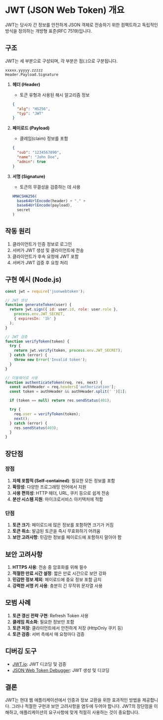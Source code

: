 # JWT (JSON Web Token) 개요

JWT는 당사자 간 정보를 안전하게 JSON 객체로 전송하기 위한 컴팩트하고 독립적인 방식을 정의하는 개방형 표준(RFC 7519)입니다.

## 구조

JWT는 세 부분으로 구성되며, 각 부분은 점(.)으로 구분됩니다.

```jwt
xxxxx.yyyyy.zzzzz
Header.Payload.Signature
```

1. **헤더 (Header)**
   - 토큰 유형과 사용된 해시 알고리즘 정보

   ```json
   {
     "alg": "HS256",
     "typ": "JWT"
   }
   ```

2. **페이로드 (Payload)**
   - 클레임(claim) 정보를 포함

   ```json
   {
     "sub": "1234567890",
     "name": "John Doe",
     "admin": true
   }
   ```

3. **서명 (Signature)**
   - 토큰의 무결성을 검증하는 데 사용

   ```javascript
   HMACSHA256(
     base64UrlEncode(header) + "." +
     base64UrlEncode(payload),
     secret
   )
   ```

## 작동 원리

1. 클라이언트가 인증 정보로 로그인
2. 서버가 JWT 생성 및 클라이언트에 전송
3. 클라이언트가 후속 요청에 JWT 포함
4. 서버가 JWT 검증 후 요청 처리

## 구현 예시 (Node.js)

```javascript
const jwt = require('jsonwebtoken');

// JWT 생성
function generateToken(user) {
  return jwt.sign({ id: user.id, role: user.role }, 
    process.env.JWT_SECRET, 
    { expiresIn: '1h' }
  );
}

// JWT 검증
function verifyToken(token) {
  try {
    return jwt.verify(token, process.env.JWT_SECRET);
  } catch (error) {
    throw new Error('Invalid token');
  }
}

// 미들웨어로 사용
function authenticateToken(req, res, next) {
  const authHeader = req.headers['authorization'];
  const token = authHeader && authHeader.split(' ')[1];

  if (token == null) return res.sendStatus(401);

  try {
    req.user = verifyToken(token);
    next();
  } catch (error) {
    res.sendStatus(403);
  }
}
```

## 장단점

### 장점

1. **자체 포함적 (Self-contained)**: 필요한 모든 정보를 포함
2. **확장성**: 다양한 프로그래밍 언어에서 지원
3. **사용 편의성**: HTTP 헤더, URL, 쿠키 등으로 쉽게 전송
4. **분산 시스템 지원**: 마이크로서비스 아키텍처에 적합

### 단점

1. **토큰 크기**: 페이로드에 많은 정보를 포함하면 크기가 커짐
2. **토큰 취소**: 발급된 토큰을 즉시 무효화하기 어려움
3. **보안 고려사항**: 민감한 정보를 페이로드에 포함하지 말아야 함

## 보안 고려사항

1. **HTTPS 사용**: 전송 중 암호화를 위해 필수
2. **적절한 만료 시간 설정**: 짧은 만료 시간으로 보안 강화
3. **민감한 정보 제외**: 페이로드에 중요 정보 포함 금지
4. **강력한 서명 키 사용**: 충분히 긴 무작위 문자열 사용

## 모범 사례

1. **토큰 갱신 전략 구현**: Refresh Token 사용
2. **클레임 최소화**: 필요한 정보만 포함
3. **토큰 저장**: 클라이언트에서 안전하게 저장 (HttpOnly 쿠키 등)
4. **토큰 검증**: 서버 측에서 매 요청마다 검증

## 디버깅 도구

- [JWT.io](https://jwt.io/): JWT 디코딩 및 검증
- [JSON Web Token Debugger](https://www.jsonwebtoken.io/): JWT 생성 및 디코딩

## 결론

JWT는 현대 웹 애플리케이션에서 인증과 정보 교환을 위한 효과적인 방법을 제공합니다. 그러나 적절한 구현과 보안 고려사항을 염두에 두어야 합니다. JWT의 장단점을 이해하고, 애플리케이션의 요구사항에 맞게 적절히 사용하는 것이 중요합니다.
